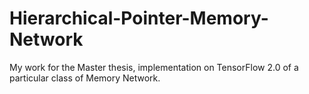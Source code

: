 # Hierarchical-Pointer-Memory-Network
My work for the Master thesis, implementation on TensorFlow 2.0 of a particular class of Memory Network.  
